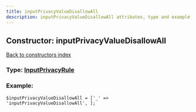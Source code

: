 ```yaml
---
title: inputPrivacyValueDisallowAll
description: inputPrivacyValueDisallowAll attributes, type and example
---
```

## Constructor: inputPrivacyValueDisallowAll  
[Back to constructors index](index.md)






### Type: [InputPrivacyRule](../types/InputPrivacyRule.md)


### Example:

```
$inputPrivacyValueDisallowAll = ['_' => 'inputPrivacyValueDisallowAll', ];
```  

